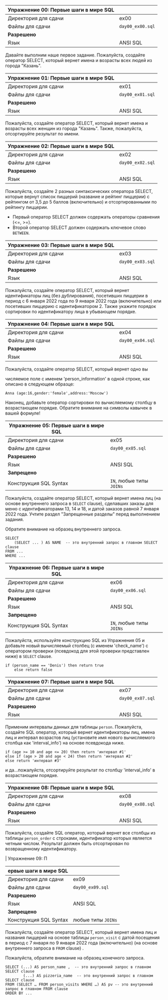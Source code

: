 | Упражнение 00: Первые шаги в мире SQL |                                                                                                                          |
|---------------------------------------|--------------------------------------------------------------------------------------------------------------------------|
| Директория для сдачи                  | ex00                                                                                                                     |
| Файлы для сдачи                       | `day00_ex00.sql`                                                                                 |
| **Разрешено**                               |                                                                                                                          |
| Язык                                | ANSI SQL                                                                                              |

Давайте выполним наше первое задание. Пожалуйста, создайте оператор SELECT, который вернет имена и возрасты всех людей из города "Казань".


| Упражнение 01: Первые шаги в мире SQL |                                                                                                                          |
|---------------------------------------|--------------------------------------------------------------------------------------------------------------------------|
| Директория для сдачи                  | ex01                                                                                                                     |
| Файлы для сдачи                       | `day00_ex01.sql`                                                                                 |
| **Разрешено**                               |                                                                                                                          |
| Язык                                | ANSI SQL                                                                                              |

Пожалуйста, создайте оператор SELECT, который вернет имена и возрасты всех женщин из города "Казань". Также, пожалуйста, отсортируйте результат по имени.


| Упражнение 02: Первые шаги в мире SQL |                                                                                                                          |
|---------------------------------------|--------------------------------------------------------------------------------------------------------------------------|
| Директория для сдачи                  | ex02                                                                                                                     |
| Файлы для сдачи                       | `day00_ex02.sql`                                                                                 |
| **Разрешено**                               |                                                                                                                          |
| Язык                                | ANSI SQL                                                                                              |

Пожалуйста, создайте 2 разных синтаксических оператора SELECT, которые вернут список пиццерий (название и рейтинг пиццерии) с рейтингом от 3,5 до 5 баллов (включительно) и отсортированными по рейтингу пиццерии.

- Первый оператор SELECT должен содержать операторы сравнения (<=, >=).
- Второй оператор SELECT должен содержать ключевое слово `BETWEEN`.


| Упражнение 03: Первые шаги в мире SQL |                                                                                                                          |
|---------------------------------------|--------------------------------------------------------------------------------------------------------------------------|
| Директория для сдачи                  | ex03                                                                                                                     |
| Файлы для сдачи                       | `day00_ex03.sql`                                                                                 |
| **Разрешено**                               |                                                                                                                          |
| Язык                                | ANSI SQL                                                                                              |

Пожалуйста, создайте оператор SELECT, который вернет идентификаторы лиц (без дублирования), посетивших пиццерии в период с 6 января 2022 года по 9 января 2022 года (включительно) или посетивших пиццерию с идентификатором 2. Также укажите порядок сортировки по идентификатору лица в убывающем порядке.




| Упражнение 04: Первые шаги в мире SQL |                                                                                                                          |
|---------------------------------------|--------------------------------------------------------------------------------------------------------------------------|
| Директория для сдачи                  | ex04                                                                                                                     |
| Файлы для сдачи                       | `day00_ex04.sql`                                                                                 |
| **Разрешено**                               |                                                                                                                          |
| Язык                                | ANSI SQL                                                                                              |

Пожалуйста, создайте оператор SELECT, который вернет одно вы

числяемое поле с именем 'person_information' в одной строке, как описано в следующем образце:

`Anna (age:16,gender:'female',address:'Moscow')`

Наконец, добавьте оператор сортировки по вычисляемому столбцу в возрастающем порядке. Обратите внимание на символы кавычек в вашей формуле!



| Упражнение 05: Первые шаги в мире SQL |                                                                                                                          |
|---------------------------------------|--------------------------------------------------------------------------------------------------------------------------|
| Директория для сдачи                  | ex05                                                                                                                     |
| Файлы для сдачи                       | `day00_ex05.sql`                                                                                 |
| **Разрешено**                               |                                                                                                                          |
| Язык                                | ANSI SQL                                                                                              |
| **Запрещено**                               |                                           
| Конструкция SQL Syntax                        | `IN`, любые типы `JOINs`                                                                                              |

Пожалуйста, создайте оператор SELECT, который вернет имена лиц (на основе внутреннего запроса в `SELECT` clause), сделавших заказы для меню с идентификаторами 13, 14 и 18, и датой заказов равной 7 января 2022 года. Учтите раздел "Запрещенные разделы" перед выполнением задания.

Обратите внимание на образец внутреннего запроса.

    SELECT 
	    (SELECT ... ) AS NAME  -- это внутренний запрос в главном SELECT clause
    FROM ...
    WHERE ...



| Упражнение 06: Первые шаги в мире SQL |                                                                                                                          |
|---------------------------------------|--------------------------------------------------------------------------------------------------------------------------|
| Директория для сдачи                  | ex06                                                                                                                     |
| Файлы для сдачи                       | `day00_ex06.sql`                                                                                 |
| **Разрешено**                               |                                                                                                                          |
| Язык                                | ANSI SQL                                                                                              |
| **Запрещено**                               |                                           
| Конструкция SQL Syntax                        | `IN`, любые типы `JOINs`                                                                                              |

Пожалуйста, используйте конструкцию SQL из Упражнения 05 и добавьте новый вычисляемый столбец (с именем 'check_name') с оператором проверки (псевдокод для этой проверки представлен ниже) в `SELECT` clause.

    if (person_name == 'Denis') then return true
        else return false



| Упражнение 07: Первые шаги в мире SQL |                                                                                                                          |
|---------------------------------------|--------------------------------------------------------------------------------------------------------------------------|
| Директория для сдачи                  | ex07                                                                                                                     |
| Файлы для сдачи                       | `day00_ex07.sql`                                                                                 |
| **Разрешено**                               |                                                                                                                          |
| Язык                                | ANSI SQL                                                                                              |

Применим интервалы данных для таблицы `person`. Пожалуйста, создайте SQL оператор, который вернет идентификаторы лиц, имена лиц и интервал возрастов лиц (установите имя нового вычисляемого столбца как 'interval_info') на основе псевдокода ниже.

    if (age >= 10 and age <= 20) then return 'интервал #1'
    else if (age > 20 and age < 24) then return 'интервал #2'
    else return 'интервал #3'

и да...пожалуйста, отсортируйте результат по столбцу 'interval_info' в возрастающем порядке.



| Упражнение 08: Первые шаги в мире SQL |                                                                                                                          |
|---------------------------------------|--------------------------------------------------------------------------------------------------------------------------|
| Директория для сдачи                  | ex08                                                                                                                     |
| Файлы для сдачи                       | `day00_ex08.sql`                                                                                 |
| **Разрешено**                               |                                                                                                                          |
| Язык                                | ANSI SQL                                                                                              |

Пожалуйста, создайте SQL оператор, который вернет все столбцы из таблицы `person_order` с строками, идентификатор которых является четным числом. Результат должен быть отсортирован по возвращенному идентификатору.



| Упражнение 09: П

ервые шаги в мире SQL |                                                                                                                          |
|---------------------------------------|--------------------------------------------------------------------------------------------------------------------------|
| Директория для сдачи                  | ex09                                                                                                                     |
| Файлы для сдачи                       | `day00_ex09.sql`                                                                                 |
| **Разрешено**                               |                                                                                                                          |
| Язык                                | ANSI SQL                                                                                              |
| **Запрещено**                               |                                           
| Конструкция SQL Syntax                        | любые типы `JOINs`                                                                                              |


Пожалуйста, создайте оператор SELECT, который вернет имена лиц и названия пиццерий на основе таблицы `person_visit` с датой посещения в период с 7 января по 9 января 2022 года (включительно) (на основе внутреннего запроса в `FROM` clause) .


Пожалуйста, обратите внимание на образец конечного запроса.

    SELECT (...) AS person_name ,  -- это внутренний запрос в главном SELECT clause
            (...) AS pizzeria_name  -- это внутренний запрос в главном SELECT clause
    FROM (SELECT … FROM person_visits WHERE …) AS pv -- это внутренний запрос в главном FROM clause
    ORDER BY ...
